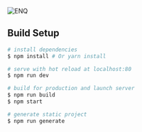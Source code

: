 ![ENQ](https://raw.githubusercontent.com/Enecuum/enecuum.com/dev/static/img/tokens/il_1.png)

## Build Setup

``` bash
# install dependencies
$ npm install # Or yarn install

# serve with hot reload at localhost:80
$ npm run dev

# build for production and launch server
$ npm run build
$ npm start

# generate static project
$ npm run generate
```
